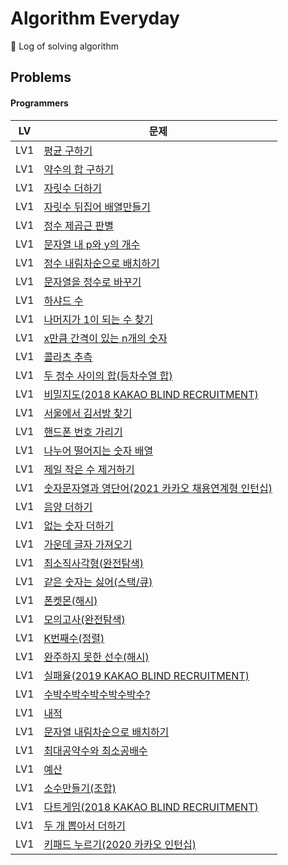 # Algorithm Everyday
🥊 Log of solving algorithm

## Problems

#### Programmers

| LV  | 문제                                                                                                   |
|-----|------------------------------------------------------------------------------------------------------|
| LV1 | [평균 구하기](https://school.programmers.co.kr/learn/courses/30/lessons/12944)                            |
| LV1 | [약수의 합 구하기](https://school.programmers.co.kr/learn/courses/30/lessons/12928)                         |
| LV1 | [자릿수 더하기](https://school.programmers.co.kr/learn/courses/30/lessons/12931)                           |
| LV1 | [자릿수 뒤집어 배열만들기](https://school.programmers.co.kr/learn/courses/30/lessons/12932)                     |
| LV1 | [정수 제곱근 판별](https://school.programmers.co.kr/learn/courses/30/lessons/12934)                         |
| LV1 | [문자열 내 p와 y의 개수](https://school.programmers.co.kr/learn/courses/30/lessons/12916)                    |
| LV1 | [정수 내림차순으로 배치하기](https://school.programmers.co.kr/learn/courses/30/lessons/12933)                    |
| LV1 | [문자열을 정수로 바꾸기](https://school.programmers.co.kr/learn/courses/30/lessons/12925)                      |
| LV1 | [하샤드 수](https://school.programmers.co.kr/learn/courses/30/lessons/12947)                             |
| LV1 | [나머지가 1이 되는 수 찾기](https://school.programmers.co.kr/learn/courses/30/lessons/87389)                   |
| LV1 | [x만큼 간격이 있는 n개의 숫자](https://school.programmers.co.kr/learn/courses/30/lessons/12954)                 |
| LV1 | [콜라츠 추측](https://school.programmers.co.kr/learn/courses/30/lessons/12943)                            |
| LV1 | [두 정수 사이의 합(등차수열 합)](https://school.programmers.co.kr/learn/courses/30/lessons/12912)                |
| LV1 | [비밀지도(2018 KAKAO BLIND RECRUITMENT)](https://school.programmers.co.kr/learn/courses/30/lessons/17681) |
| LV1 | [서울에서 김서방 찾기](https://school.programmers.co.kr/learn/courses/30/lessons/12919)                       |
| LV1 | [핸드폰 번호 가리기](https://school.programmers.co.kr/learn/courses/30/lessons/12948)                        |
| LV1 | [나누어 떨어지는 숫자 배열](https://school.programmers.co.kr/learn/courses/30/lessons/12910)                    |
| LV1 | [제일 작은 수 제거하기](https://school.programmers.co.kr/learn/courses/30/lessons/12935)                      |
| LV1 | [숫자문자열과 영단어(2021 카카오 채용연계형 인턴십)](https://school.programmers.co.kr/learn/courses/30/lessons/81301)    |
| LV1 | [음양 더하기](https://school.programmers.co.kr/learn/courses/30/lessons/76501)                            |
| LV1 | [없는 숫자 더하기](https://school.programmers.co.kr/learn/courses/30/lessons/86051)                         |
| LV1 | [가운데 글자 가져오기](https://school.programmers.co.kr/learn/courses/30/lessons/12903)                       |
| LV1 | [최소직사각형(완전탐색)](https://school.programmers.co.kr/learn/courses/30/lessons/86491)                      |
| LV1 | [같은 숫자는 싫어(스택/큐)](https://school.programmers.co.kr/learn/courses/30/lessons/12906)                   |
| LV1 | [폰켓몬(해시)](https://school.programmers.co.kr/learn/courses/30/lessons/1845)                            |
| LV1 | [모의고사(완전탐색)](https://school.programmers.co.kr/learn/courses/30/lessons/42840)                        |
| LV1 | [K번째수(정렬)](https://school.programmers.co.kr/learn/courses/30/lessons/42748)                          |
| LV1 | [완주하지 못한 선수(해시)](https://school.programmers.co.kr/learn/courses/30/lessons/42576)                    |
| LV1 | [실패율(2019 KAKAO BLIND RECRUITMENT)](https://school.programmers.co.kr/learn/courses/30/lessons/42889) |
| LV1 | [수박수박수박수박수박수?](https://school.programmers.co.kr/learn/courses/30/lessons/12922)                      |
| LV1 | [내적](https://school.programmers.co.kr/learn/courses/30/lessons/70128)                                |
| LV1 | [문자열 내림차순으로 배치하기](https://school.programmers.co.kr/learn/courses/30/lessons/12917)                   |
| LV1 | [최대공약수와 최소공배수](https://school.programmers.co.kr/learn/courses/30/lessons/12940)                      |
| LV1 | [예산](https://school.programmers.co.kr/learn/courses/30/lessons/12982)                                |
| LV1 | [소수만들기(조합)](https://school.programmers.co.kr/learn/courses/30/lessons/12977)|                          
| LV1 | [다트게임(2018 KAKAO BLIND RECRUITMENT)](https://school.programmers.co.kr/learn/courses/30/lessons/17682)|
| LV1 | [두 개 뽑아서 더하기](https://school.programmers.co.kr/learn/courses/30/lessons/68644)|
| LV1 | [키패드 누르기(2020 카카오 인턴십)](https://school.programmers.co.kr/learn/courses/30/lessons/67256)|